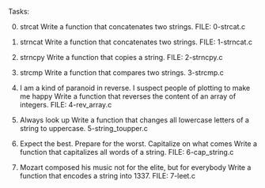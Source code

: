 Tasks:

0. strcat
Write a function that concatenates two strings.
FILE: 0-strcat.c

1. strncat
Write a function that concatenates two strings.
FILE: 1-strncat.c

2. strncpy
Write a function that copies a string.
FILE: 2-strncpy.c

3. strcmp
Write a function that compares two strings.
3-strcmp.c

4. I am a kind of paranoid in reverse. I suspect people of plotting to make me happy 
Write a function that reverses the content of an array of integers.
FILE: 4-rev_array.c

5. Always look up
Write a function that changes all lowercase letters of a string to uppercase.
5-string_toupper.c

6. Expect the best. Prepare for the worst. Capitalize on what comes
Write a function that capitalizes all words of a string.
FILE: 6-cap_string.c

7. Mozart composed his music not for the elite, but for everybody 
Write a function that encodes a string into 1337.
FILE: 7-leet.c

